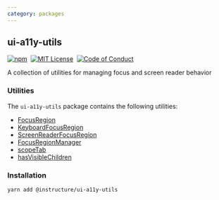 ```yaml
---
category: packages
---
```


## ui-a11y-utils

[![npm][npm]][npm-url]&nbsp;
[![MIT License][license-badge]][license]&nbsp;
[![Code of Conduct][coc-badge]][coc]

A collection of utilities for managing focus and screen reader behavior

### Utilities

The `ui-a11y-utils` package contains the following utilities:

- [FocusRegion](#FocusRegion)
- [KeyboardFocusRegion](#KeyboardFocusRegion)
- [ScreenReaderFocusRegion](#ScreenReaderFocusRegion)
- [FocusRegionManager](#FocusRegionManager)
- [scopeTab](#scopeTab)
- [hasVisibleChildren](#hasVisibleChildren)

### Installation

```sh
yarn add @instructure/ui-a11y-utils
```

[npm]: https://img.shields.io/npm/v/@instructure/ui-a11y-utils.svg
[npm-url]: https://npmjs.com/package/@instructure/ui-a11y-utils
[license-badge]: https://img.shields.io/npm/l/instructure-ui.svg?style=flat-square
[license]: https://github.com/instructure/instructure-ui/blob/master/LICENSE
[coc-badge]: https://img.shields.io/badge/code%20of-conduct-ff69b4.svg?style=flat-square
[coc]: https://github.com/instructure/instructure-ui/blob/master/CODE_OF_CONDUCT.md
